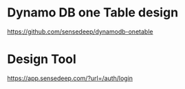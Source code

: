 # Dynamo DB one Table design

https://github.com/sensedeep/dynamodb-onetable

# Design Tool
https://app.sensedeep.com/?url=/auth/login
